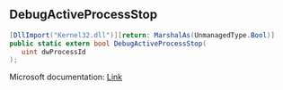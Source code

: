 ## DebugActiveProcessStop

```csharp
[DllImport("Kernel32.dll")][return: MarshalAs(UnmanagedType.Bool)]
public static extern bool DebugActiveProcessStop(
   uint dwProcessId
);
```

Microsoft documentation: [Link](https://docs.microsoft.com/en-us/windows/win32/api/debugapi/nf-debugapi-debugactiveprocessstop)
